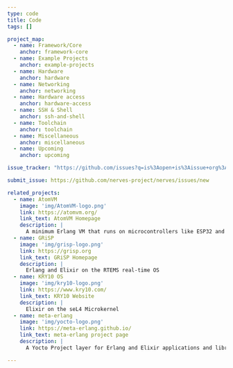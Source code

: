 ```yaml
---
type: code
title: Code
tags: []

project_map:
  - name: Framework/Core
    anchor: framework-core
  - name: Example Projects
    anchor: example-projects
  - name: Hardware
    anchor: hardware
  - name: Networking
    anchor: networking
  - name: Hardware access
    anchor: hardware-access
  - name: SSH & Shell
    anchor: ssh-and-shell
  - name: Toolchain
    anchor: toolchain
  - name: Miscellaneous
    anchor: miscellaneous
  - name: Upcoming
    anchor: upcoming

issue_tracker: "https://github.com/issues?q=is%3Aopen+is%3Aissue+org%3Anerves-project+org%3Anerves-time+org%3Anerves-networking+archived%3Afalse+"

submit_issue: https://github.com/nerves-project/nerves/issues/new

related_projects:
  - name: AtomVM
    image: 'img/AtomVM-logo.png'
    link: https://atomvm.org/
    link_text: AtomVM Homepage
    description: |
      A minimum Erlang VM that runs on microcontrollers like ESP32 and STM32 devices
  - name: GRiSP
    image: 'img/grisp-logo.png'
    link: https://grisp.org
    link_text: GRiSP Homepage
    description: |
      Erlang and Elixir on the RTEMS real-time OS
  - name: KRY10 OS
    image: 'img/kry10-logo.png'
    link: https://www.kry10.com/
    link_text: KRY10 Website
    description: |
      Elixir on the seL4 Microkernel
  - name: meta-erlang
    image: 'img/yocto-logo.png'
    link: https://meta-erlang.github.io/
    link_text: meta-erlang project page
    description: |
      A Yocto Project layer for Erlang and Elixir applications and libraries

---
```

